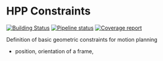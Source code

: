 # HPP Constraints

[![Building Status](https://travis-ci.org/humanoid-path-planner/hpp-constraints.svg?branch=master)](https://travis-ci.org/humanoid-path-planner/hpp-constraints)
[![Pipeline status](https://gepgitlab.laas.fr/humanoid-path-planner/hpp-constraints/badges/master/pipeline.svg)](https://gepgitlab.laas.fr/humanoid-path-planner/hpp-constraints/commits/master)
[![Coverage report](https://gepgitlab.laas.fr/humanoid-path-planner/hpp-constraints/badges/master/coverage.svg?job=doc-coverage)](http://projects.laas.fr/gepetto/doc/humanoid-path-planner/hpp-constraints/master/coverage/)

Definition of basic geometric constraints for motion planning
  - position, orientation of a frame,

